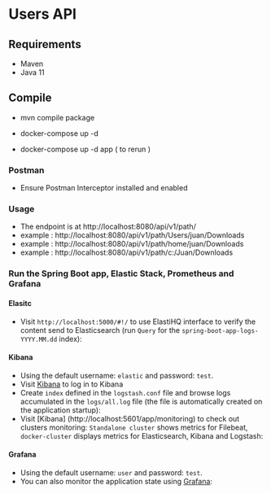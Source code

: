 # Users API

## Requirements
* Maven
* Java 11

## Compile

* mvn compile package

* docker-compose up -d

* docker-compose up -d app ( to rerun )


### Postman
* Ensure Postman Interceptor installed and enabled

### Usage
* The endpoint is at http://localhost:8080/api/v1/path/
* example : http://localhost:8080/api/v1/path/Users/juan/Downloads
* example : http://localhost:8080/api/v1/path/home/juan/Downloads
* example : http://localhost:8080/api/v1/path/c:/Juan/Downloads


### Run the Spring Boot app, Elastic Stack, Prometheus and Grafana

#### Elasitc
* Visit `http://localhost:5000/#!/` to use ElastiHQ interface to verify the content send to Elasticsearch (run `Query` for the `spring-boot-app-logs-YYYY.MM.dd` index):

#### Kibana
* Using the default username: `elastic` and password: `test`.
* Visit [Kibana](http://localhost:5601) to log in to Kibana
* Create `index` defined in the `logstash.conf` file and browse logs accumulated in the `logs/all.log` file (the file is automatically created on the application startup):
* Visit [Kibana] (http://localhost:5601/app/monitoring) to check out clusters monitoring:
`Standalone cluster` shows metrics for Filebeat, `docker-cluster` displays metrics for Elasticsearch, Kibana and Logstash:

#### Grafana
* Using the default username: `user` and password: `test`.
* You can also monitor the application state using [Grafana](http://localhost:3000/?orgId=1):
